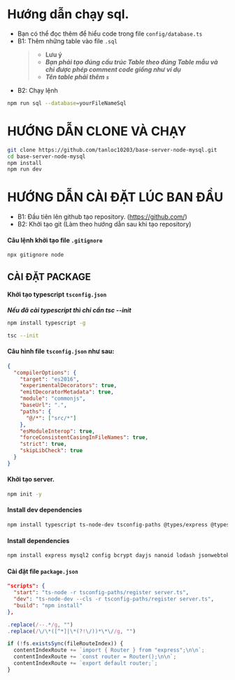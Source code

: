 # Hướng dẫn chạy sql.

- Bạn có thể đọc thêm để hiểu code trong file `config/database.ts`
- B1: Thêm những table vào file `.sql`
  > - **Lưu ý**
  > - **_Bạn phải tạo đúng cấu trúc Table theo đúng Table mẫu và chỉ được phép comment code giống như ví dụ_**
  > - **_Tên table phải thêm `s`_**
- B2: Chạy lệnh

```sh
npm run sql --database=yourFileNameSql
```

# HƯỚNG DẪN CLONE VÀ CHẠY

```sh
git clone https://github.com/tanloc10203/base-server-node-mysql.git
cd base-server-node-mysql
npm install
npm run dev
```

# HƯỚNG DẪN CÀI ĐẶT LÚC BAN ĐẦU

- B1: Đầu tiên lên github tạo repository. (https://github.com/)
- B2: Khởi tạo git (Làm theo hướng dẫn sau khi tạo repository)

#### Câu lệnh khởi tạo file `.gitignore`

```sh
npx gitignore node
```

## CÀI ĐẶT PACKAGE

#### Khởi tạo typescript `tsconfig.json`

**_Nếu đã cài typescript thì chỉ cần tsc --init_**

```sh
npm install typescript -g
```

```sh
tsc --init
```

#### Câu hình file `tsconfig.json` như sau:

```json
{
  "compilerOptions": {
    "target": "es2016",
    "experimentalDecorators": true,
    "emitDecoratorMetadata": true,
    "module": "commonjs",
    "baseUrl": ".",
    "paths": {
      "@/*": ["src/*"]
    },
    "esModuleInterop": true,
    "forceConsistentCasingInFileNames": true,
    "strict": true,
    "skipLibCheck": true
  }
}
```

#### Khởi tạo server.

```sh
npm init -y
```

#### Install dev dependencies

```sh
npm install typescript ts-node-dev tsconfig-paths @types/express @types/config @types/lodash @types/jsonwebtoken @types/cors @types/compression @types/morgan @types/bcrypt -D
```

#### Install dependencies

```sh
npm install express mysql2 config bcrypt dayjs nanoid lodash jsonwebtoken dotenv zod cors compression helmet morgan
```

#### Cài đặt file `package.json`

```json
"scripts": {
  "start": "ts-node -r tsconfig-paths/register server.ts",
  "dev": "ts-node-dev --cls -r tsconfig-paths/register server.ts",
  "build": "npm install"
},
```

```js
.replace(/--.*/g, "")
.replace(/\/\*([^*]|\*(?!\/))*\*\//g, "")

if (!fs.existsSync(fileRouteIndex)) {
  contentIndexRoute += `import { Router } from "express";\n\n`;
  contentIndexRoute += `const router = Router();\n\n`;
  contentIndexRoute += `export default router;`;
}
```
